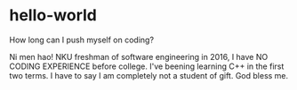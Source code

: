 # hello-world
How long can I push myself on coding?

Ni men hao!
NKU freshman of software engineering in 2016, I have NO CODING EXPERIENCE before college.
I've beening learning C++ in the first two terms.
I have to say I am completely not a student of gift.
God bless me.
